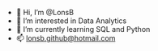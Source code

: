 - 👋 Hi, I’m @LonsB
- 👀 I’m interested in Data Analytics
- 🌱 I’m currently learning SQL and Python
- 📫 lonsb.github@hotmail.com
